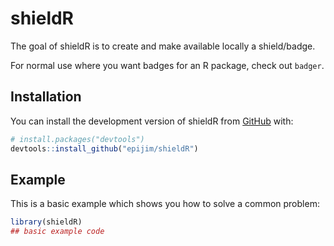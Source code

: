 
# shieldR

<!-- badges: start -->
<!-- badges: end -->

The goal of shieldR is to create and make available locally a shield/badge.

For normal use where you want badges for an R package, check out `badger`.

## Installation

You can install the development version of shieldR from [GitHub](https://github.com/) with:

``` r
# install.packages("devtools")
devtools::install_github("epijim/shieldR")
```

## Example

This is a basic example which shows you how to solve a common problem:

``` r
library(shieldR)
## basic example code
```

